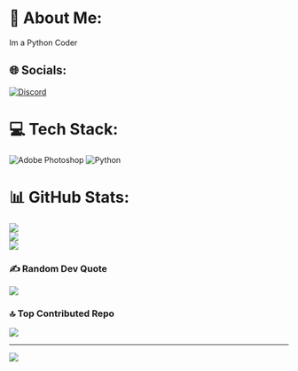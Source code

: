 # 💫 About Me:
Im a Python Coder


## 🌐 Socials:
[![Discord](https://img.shields.io/badge/Discord-%237289DA.svg?logo=discord&logoColor=white)](https://discord.gg/https://discord.com/channels/celestino_144) 

# 💻 Tech Stack:
![Adobe Photoshop](https://img.shields.io/badge/adobe%20photoshop-%2331A8FF.svg?style=for-the-badge&logo=adobe%20photoshop&logoColor=white) ![Python](https://img.shields.io/badge/python-3670A0?style=for-the-badge&logo=python&logoColor=ffdd54)
# 📊 GitHub Stats:
![](https://github-readme-stats.vercel.app/api?username=Benny&theme=dark&hide_border=false&include_all_commits=false&count_private=false)<br/>
![](https://nirzak-streak-stats.vercel.app/?user=Benny&theme=dark&hide_border=false)<br/>
![](https://github-readme-stats.vercel.app/api/top-langs/?username=Benny&theme=dark&hide_border=false&include_all_commits=false&count_private=false&layout=compact)

### ✍️ Random Dev Quote
![](https://quotes-github-readme.vercel.app/api?type=horizontal&theme=radical)

### 🔝 Top Contributed Repo
![](https://github-contributor-stats.vercel.app/api?username=Benny&limit=5&theme=dark&combine_all_yearly_contributions=true)

---
[![](https://visitcount.itsvg.in/api?id=Benny&icon=0&color=0)](https://visitcount.itsvg.in)


